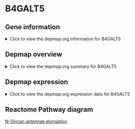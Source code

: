 <h1>B4GALT5</h1>

<h2>Gene information</h2>
<details>
  <summary>Click to view the depmap.org information for B4GALT5</summary>
  <iframe src="https://depmap.org/portal/gene/B4GALT5?tab=about" style="border:none;width:100%;height:800px"></iframe>
</details>

<h2>Depmap overview</h2>
<details>
  <summary>Click to view the depmap.org summary for B4GALT5</summary>
  <iframe src="https://depmap.org/portal/gene/B4GALT5?tab=overview" style="border:none;width:100%;height:800px"></iframe>
</details>

<h2>Depmap expression</h2>
<details>
  <summary>Click to view the depmap.org expression data for B4GALT5</summary>
  <iframe src="https://depmap.org/portal/gene/B4GALT5?tab=characterization" style="border:none;width:100%;height:800px"></iframe>
</details>



<h2>Reactome Pathway diagram</h2>
<a href="https://reactome.org/PathwayBrowser/#/R-HSA-975577" target="_BLANK">N-Glycan antennae elongation</a>



